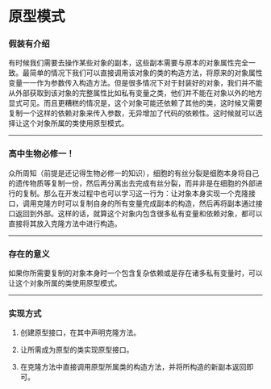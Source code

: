 # 原型模式

### **假装有介绍**

有时候我们需要去操作某些对象的副本，这些副本需要与原本的对象属性完全一致。最简单的情况下我们可以直接调用该对象的类的构造方法，将原来的对象属性变量一一作为参数传入构造方法。但是很多情况下对于封装好的对象，我们并不能从外部获取到该对象的完整属性比如私有变量之类，他们并不能在对象以外的地方显式可见。而且更糟糕的情况是，这个对象可能还依赖了其他的类，这时候又需要复制一个这样的依赖对象来传入参数，无异增加了代码的依赖性。这时候就可以选择让这个对象所属的类使用原型模式。

***

### **高中生物必修一！**

众所周知（前提是还记得生物必修一的知识），细胞的有丝分裂是细胞本身将自己的遗传物质等复制一份，然后再分离出去完成有丝分裂，而并非是在细胞的外部进行的复制。那么在开发过程中也可以学习这一行为：让对象本身实现一个克隆接口，调用克隆方时可以复制自身的所有变量完成副本的构造，然后再将副本通过接口返回到外部。这样的话，就算这个对象内包含很多私有变量和依赖对象，都可以直接将其放入克隆方法中进行构造。

***

### **存在的意义**

如果你所需要复制的对象本身时一个包含复杂依赖或是存在诸多私有变量时，可以让这个对象所属的类使用原型模式。

***

### **实现方式**

1. 创建原型接口，在其中声明克隆方法。

2. 让所需成为原型的类实现原型接口。

3. 在克隆方法中直接调用原型所属类的构造方法，并将所构造的新副本返回即可。

